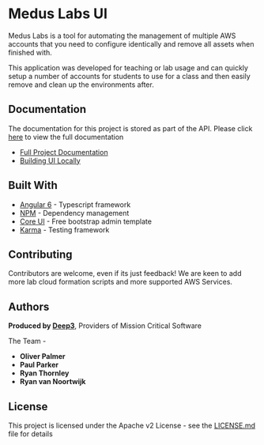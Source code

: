 # Medus Labs UI

Medus Labs is a tool for automating the management of multiple AWS accounts that you need to configure identically and remove all assets when finished with. 

This application was developed for teaching or lab usage and can quickly setup a number of accounts for students to use for a class and then easily remove and clean up the environments after. 

## Documentation

The documentation for this project is stored as part of the API. Please click [here](TODO) to view the full documentation

* [Full Project Documentation](TODO)
* [Building UI Locally](documentation/BUILDING.md)

## Built With

* [Angular 6](https://angular.io/) - Typescript framework
* [NPM](https://www.npmjs.com/) - Dependency management
* [Core UI](https://coreui.io/) - Free bootstrap admin template
* [Karma](https://karma-runner.github.io/) - Testing framework

## Contributing

Contributors are welcome, even if its just feedback! We are keen to add more lab cloud formation scripts and more supported AWS Services. 

## Authors

**Produced by [Deep3](https://deep3.co.uk/)**, Providers of Mission Critical Software

The Team -
* **Oliver Palmer** 
* **Paul Parker**
* **Ryan Thornley**
* **Ryan van Noortwijk**

## License

This project is licensed under the Apache v2 License - see the [LICENSE.md](LICENSE.md) file for details
